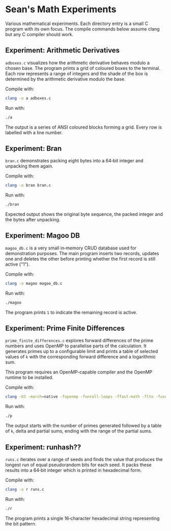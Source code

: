 # Sean's Math Experiments

Various mathematical experiments. Each directory entry is a small C program with
its own focus. The compile commands below assume clang but any C compiler should
work.

## Experiment: Arithmetic Derivatives

`adboxes.c` visualizes how the arithmetic derivative behaves modulo a chosen
base. The program prints a grid of coloured boxes to the terminal. Each row
represents a range of integers and the shade of the box is determined by the
arithmetic derivative modulo the base.

Compile with:

```sh
clang -o a adboxes.c
```

Run with:

```sh
./a
```

The output is a series of ANSI coloured blocks forming a grid. Every row is
labelled with a line number.

## Experiment: Bran

`bran.c` demonstrates packing eight bytes into a 64‑bit integer and unpacking
them again.

Compile with:

```sh
clang -o bran bran.c
```

Run with:

```sh
./bran
```

Expected output shows the original byte sequence, the packed integer and the
bytes after unpacking.

## Experiment: Magoo DB

`magoo_db.c` is a very small in‑memory CRUD database used for demonstration
purposes. The main program inserts two records, updates one and deletes the
other before printing whether the first record is still active ("1").

Compile with:

```sh
clang -o magoo magoo_db.c
```

Run with:

```sh
./magoo
```

The program prints `1` to indicate the remaining record is active.

## Experiment: Prime Finite Differences

`prime_finite_differences.c` explores forward differences of the prime numbers
and uses OpenMP to parallelise parts of the calculation. It generates primes up
to a configurable limit and prints a table of selected values of `k` with the
corresponding forward difference and a logarithmic sum.

This program requires an OpenMP-capable compiler and the OpenMP runtime to be
installed.

Compile with:

```sh
clang -O3 -march=native -fopenmp -funroll-loops -ffast-math -flto -fuse-ld=gold prime_finite_differences.c -o p -lm
```

Run with:

```sh
./p
```

The output starts with the number of primes generated followed by a table of `k`,
delta and partial sums, ending with the range of the partial sums.

## Experiment: runhash??

`runs.c` iterates over a range of seeds and finds the value that produces the
longest run of equal pseudorandom bits for each seed. It packs these results
into a 64‑bit integer which is printed in hexadecimal form.

Compile with:

```sh
clang -o r runs.c
```

Run with:

```sh
./r
```

The program prints a single 16‑character hexadecimal string representing the
bit pattern.
